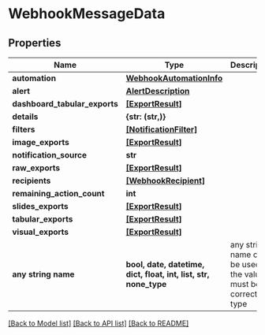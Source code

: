 # WebhookMessageData


## Properties
Name | Type | Description | Notes
------------ | ------------- | ------------- | -------------
**automation** | [**WebhookAutomationInfo**](WebhookAutomationInfo.md) |  | 
**alert** | [**AlertDescription**](AlertDescription.md) |  | [optional] 
**dashboard_tabular_exports** | [**[ExportResult]**](ExportResult.md) |  | [optional] 
**details** | **{str: (str,)}** |  | [optional] 
**filters** | [**[NotificationFilter]**](NotificationFilter.md) |  | [optional] 
**image_exports** | [**[ExportResult]**](ExportResult.md) |  | [optional] 
**notification_source** | **str** |  | [optional] 
**raw_exports** | [**[ExportResult]**](ExportResult.md) |  | [optional] 
**recipients** | [**[WebhookRecipient]**](WebhookRecipient.md) |  | [optional] 
**remaining_action_count** | **int** |  | [optional] 
**slides_exports** | [**[ExportResult]**](ExportResult.md) |  | [optional] 
**tabular_exports** | [**[ExportResult]**](ExportResult.md) |  | [optional] 
**visual_exports** | [**[ExportResult]**](ExportResult.md) |  | [optional] 
**any string name** | **bool, date, datetime, dict, float, int, list, str, none_type** | any string name can be used but the value must be the correct type | [optional]

[[Back to Model list]](../README.md#documentation-for-models) [[Back to API list]](../README.md#documentation-for-api-endpoints) [[Back to README]](../README.md)


